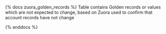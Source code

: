{% docs zuora_golden_records %}
Table contains Golden records or values which are not expected to change, based on Zuora used to confirm that account records have not change 

{% enddocs %}
